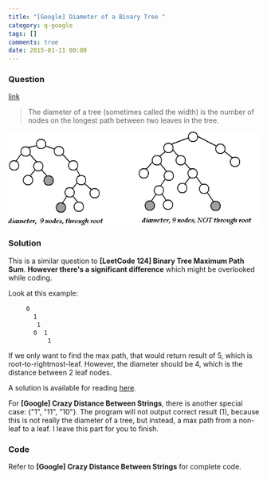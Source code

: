 ```yaml
---
title: "[Google] Diameter of a Binary Tree "
category: q-google
tags: []
comments: true
date: 2015-01-11 00:00
---
```



### Question

[link](http://www.geeksforgeeks.org/diameter-of-a-binary-tree/)

> The diameter of a tree (sometimes called the width) is the number of nodes on the longest path between two leaves in the tree.

![](/images/tree-diameter-1.gif)

### Solution

This is a similar question to **[LeetCode 124] Binary Tree Maximum Path Sum**. **However there's a significant difference** which might be overlooked while coding.

Look at this example:

         0
           1
            1
           0  1
               1

If we only want to find the max path, that would return result of 5, which is root-to-rightmost-leaf. However, the diameter should be 4, which is the distance between 2 leaf nodes.

A solution is available for reading [here](http://stackoverflow.com/a/3124575).

For **[Google] Crazy Distance Between Strings**, there is another special case: {"1", "11", "10"}. The program will not output correct result (1), because this is not really the diameter of a tree, but instead, a max path from a non-leaf to a leaf. I leave this part for you to finish.

### Code

Refer to **[Google] Crazy Distance Between Strings** for complete code.
